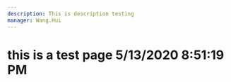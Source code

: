 ```yaml
---
description: This is description testing
manager: Wang.Hui
---
```

# this is a test page 5/13/2020 8:51:19 PM